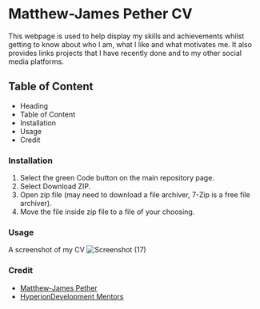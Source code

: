 # Matthew-James Pether CV

This webpage is used to help display my skills and achievements whilst getting to know about who I am, what I like and what motivates me. It also provides links projects that I have recently done and to my other social media platforms.

## Table of Content
* Heading
* Table of Content
* Installation
* Usage
* Credit

### Installation
1. Select the green Code button on the main repository page.
1. Select Download ZIP.
1. Open zip file (may need to download a file archiver, 7-Zip is a free file archiver).
1. Move the file inside zip file to a file of your choosing.

### Usage
A screenshot of my CV
![Screenshot (17)](https://github.com/Matthew-JamesPether/MJ-CVmain/assets/166241830/817ddc97-9fe2-4f3c-ba21-bcdb8542d374)

### Credit
* [Matthew-James Pether](https://www.linkedin.com/in/m-j-pether-150793301)
* [HyperionDevelopment Mentors](https://www.hyperiondev.com/)
